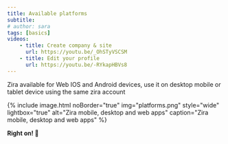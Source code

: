 ```yaml
---
title: Available platforms
subtitle: 
# author: sara
tags: [basics]
videos: 
    - title: Create company & site
      url: https://youtu.be/_OhSTyVSCSM
    - title: Edit your profile
      url: https://youtu.be/-RYkapHBVs8
---
```


Zira available for Web IOS and Android devices, use it on desktop mobile or tablet device using the same zira account

{% include image.html noBorder="true" img="platforms.png" style="wide" lightbox="true" alt="Zira mobile, desktop and web apps" caption="Zira mobile, desktop and web apps" %}

**Right on! 🦾**
